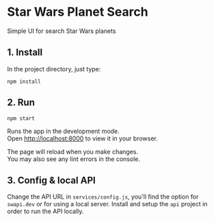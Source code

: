 # Star Wars Planet Search

Simple UI for search Star Wars planets

## 1. Install

In the project directory, just type:

`npm install`

## 2. Run

`npm start`

Runs the app in the development mode.\
Open [http://localhost:8000](http://localhost:8000) to view it in your browser.

The page will reload when you make changes.\
You may also see any lint errors in the console.

## 3. Config & local API

Change the API URL in `services/config.js`, you'll find the option for `swapi.dev` or for using a local server. Install and setup the `api` project in order to run the API locally.
